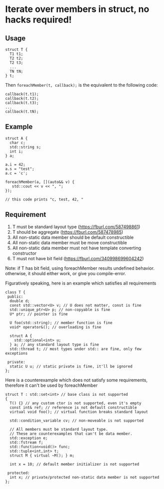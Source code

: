 # Iterate over members in struct, no hacks required!

## Usage

    struct T {
      T1 t1;
      T2 t2;
      T2 t3;
      ...
      TN tN;
    } t;

Then `foreachMember(t, callback);` is the equivalent to the following code:

    callback(t.t1);
    callback(t.t2);
    callback(t.t3);
    ...
    callback(t.tN);

## Example

    struct A {
      char c;
      std::string s;
      int i;
    } a;

    a.i = 42;
    a.s = "test";
    a.c = 'c';

    foreachMember(a, [](auto&& v) {
       std::cout << v << ", ";
    });

    // this code prints "c, test, 42, "

## Requirement

1. T must be standard layout type (https://fburl.com/587498861)
2. T should be aggregate (https://fburl.com/587478985)
3. All non-static data member should be default constructible
4. All non-static data member must be move constructible
5. All non-static data member must not have template converting constructor
6. T must not have bit field (https://fburl.com/340998699604242)

Note: if T has bit field, using foreachMember results undefined behavior.
      otherwise, it should either work, or give you compile-error.

Figuratively speaking, here is an example which satisfies all requirements

    class T {
     public:
      double d;
      const std::vector<U> v; // U does not matter, const is fine
      std::unique_ptr<U> p; // non-copyable is fine
      U* ptr; // pointer is fine

      U foo(std::string); // member function is fine
      void* operator&(); // overloading is fine

      struct A {
        std::optional<int> u;
      } a; // any standard layout type is fine
      std::thread t; // most types under std:: are fine, only few exceptions

     private:
      static U u; // static private is fine, it'll be ignored
    };

Here is a counterexample which does not satisfy some requirements, therefore it can't be used by foreachMember

    struct T : std::set<int> // base class is not supported
    {
      T() {} // any custom ctor is not supported, even it's empty
      const int& ref; // reference is not default constructible
      virtual void foo(); // virtual function breaks standard layout
  
      std::condition_variable cv; // non-moveable is not supported
  
      // All members must be standard layout type.
      // These are counterexamples that can't be data member.
      std::exception e;
      std::fstream f;
      std::function<void()> func;
      std::tuple<int,int> t;
      struct M { virtual ~M(); } m;
  
      int x = 10; // default member initializer is not supported
  
     protected:
      int x; // private/protected non-static data member is not supported
    };

